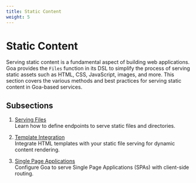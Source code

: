 ```yaml
---
title: Static Content
weight: 5
---
```

# Static Content

Serving static content is a fundamental aspect of building web applications. Goa
provides the `Files` function in its DSL to simplify the process of serving
static assets such as HTML, CSS, JavaScript, images, and more. This section
covers the various methods and best practices for serving static content in
Goa-based services.

## Subsections

1. [Serving Files](./1-serving-files.md)  
   Learn how to define endpoints to serve static files and directories.

2. [Template Integration](./2-template-integration.md)  
   Integrate HTML templates with your static file serving for dynamic content rendering.

3. [Single Page Applications](./3-single-page-apps.md)  
   Configure Goa to serve Single Page Applications (SPAs) with client-side routing.
